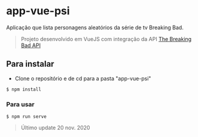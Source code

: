 # app-vue-psi

Aplicação que lista personagens aleatórios da série de tv Breaking Bad.

> Projeto desenvolvido em VueJS com integração da API [The Breaking Bad API](https://breakingbadapi.com/documentation)

## Para instalar

+ Clone o repositório e de cd para a pasta "app-vue-psi"

```
$ npm install
```

### Para usar
```
$ npm run serve
```


> Último update 20 nov. 2020
